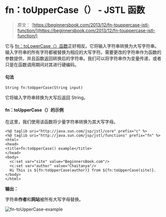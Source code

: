 # fn：toUpperCase（） - JSTL 函数

> 原文： [https://beginnersbook.com/2013/12/fn-touppercase-jstl-function/](https://beginnersbook.com/2013/12/fn-touppercase-jstl-function/)

它与 [fn：toLowerCase（）函数](https://beginnersbook.com/2013/12/fn-tolowercase-jstl-function/)正好相反。它将输入字符串转换为大写字符串。输入字符串的所有字符都被替换为相应的大写字符。需要更改的字符串作为函数的参数提供，并且函数返回转换后的字符串。我们可以将字符串作为变量传递，或者只是在函数调用期间对其进行硬编码。

#### 句法

```
String fn:toUpperCase(String input)
```

它将输入字符串转换为大写后返回 String。

#### fn：toUpperCase（）的示例

在这里，我们使用该函数将少量字符串转换为其大写字母。

```
<%@ taglib uri="http://java.sun.com/jsp/jstl/core" prefix="c" %>
<%@ taglib uri="http://java.sun.com/jsp/jstl/functions" prefix="fn" %>
<html>
<head>
<title>fn:toUpperCase() example</title>
</head>
<body>
  <c:set var="site" value="BeginnersBook.com"/>
  <c:set var="author" value="Chaitanya"/>
  Hi This is ${fn:toUpperCase(author)} from ${fn:toUpperCase(site)}.
</body>
</html>
```

**输出：**

字符串**作者**和**网站**被所有大写字母替换。

![fn-toUpperCase-example](../Images/cd6a6d6734e4e63ce650f70d24cc5285.jpg)